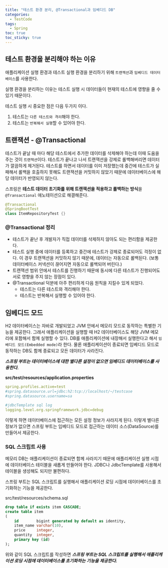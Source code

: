 ```yaml
---
title: "테스트 환경 분리, @Transactional과 임베디드 DB"
categories: 
  - TestCode
tags:
  - Spring
toc: true
toc_sticky: true
---
```


## 테스트 환경을 분리해야 하는 이유

애플리케이션 실행 환경과 테스트 실행 환경을 분리하기 위해 `트랜잭션`과 `임베디드 데이터베이스`를 사용한다.

실행 환경을 분리하는 이유는 테스트 실행 시 데이터들이 현재의 테스트에 영향을 줄 수 있기 때문이다.

테스트 실행 시 중요한 점은 다음 두가지 이다.

1. 테스트는 `다른 테스트와 격리`해야 한다.
2. 테스트는 `반복해서 실행`할 수 있어야 한다.

## 트랜잭션 - @Transactional

테스트가 끝날 때 마다 해당 테스트에서 추가한 데이터를 삭제해야 하는데 이때 도움을 주는 것이 `트랜잭션`이다. 테스트가 끝나고 나서 트랜잭션을 강제로 롤백해버리면 데이터가 깔끔하게 제거된다. 테스트를 하면서 데이터를 이미 저장했는데 중간에 테스트가 실패해서 롤백을 호출하지 못해도 트랜잭션을 커밋하지 않았기 때문에 데이터베이스에 해당 데이터가 반영되지 않는다.

스프링은 **테스트 데이터 초기화를 위해 트랜잭션을 적용하고 롤백하는 방식**을 `@Transactional` 애노테이션으로 해결해준다.

```java
@Transactional
@SpringBootTest
class ItemRepositoryTest {}
```

### @Transactional 정리

- 테스트가 끝난 후 개발자가 직접 데이터를 삭제하지 않아도 되는 편리함을 제공한다.
- 테스트 실행 중에 데이터를 등록하고 중간에 테스트가 강제로 종료되어도 걱정이 없다. 이 경우 트랜잭션을 커밋하지 않기 때문에, 데이터는 자동으로 롤백된다. (보통 데이터베이스 커넥션이 끊어지면 자동으로 롤백되어 버린다.)
- 트랜잭션 범위 안에서 테스트를 진행하기 때문에 동시에 다른 테스트가 진행되어도 서로 영향을 주지 않는 장점이 있다.
- @Transactional 덕분에 아주 편리하게 다음 원칙을 지킬수 있게 되었다.
    - 테스트는 다른 테스트와 격리해야 한다.
    - 테스트는 반복해서 실행할 수 있어야 한다.


## 임베디드 모드

H2 데이터베이스는 자바로 개발되었고 JVM 안에서 메모리 모드로 동작하는 특별한 기능을 제공한다. 그래서 애플리케이션을 실행할 때 H2 데이터베이스도 해당 JVM 메모리에 포함해서 함께 실행할 수 있다. DB를 애플리케이션에 내장해서 실행한다고 해서 `임베디드 모드(Embedded mode)`라 한다. 물론 애플리케이션이 종료되면 임베디드 모드로 동작하는 DB도 함께 종료되고 모든 데이터가 사라진다.

***스프링 부트는 데이터베이스에 대한 별다른 설정이 없으면 임베디드 데이터베이스를 사용한다.***

**src/test/resources/application.properties**

```yaml
spring.profiles.active=test
#spring.datasource.url=jdbc:h2:tcp://localhost/~/testcase
#spring.datasource.username=sa

#jdbcTemplate sql log
logging.level.org.springframework.jdbc=debug
```

이렇게 하면 데이터베이스에 접근하는 모든 설정 정보가 사라지게 된다. 이렇게 별다른 정보가 없으면 스프링 부트는 임베디드 모드로 접근하는 데이터 소스(DataSource)를 만들어서 제공한다.

### SQL 스크립트 사용

메모리 DB는 애플리케이션이 종료되면 함께 사라지기 때문에 애플리케이션 실행 시점에 데이터베이스 테이블을 새롭게 만들어야 한다. JDBC나 JdbcTemplate를 사용해서 테이블을 생성해도 되지만 불편하다.

스프링 부트는 SQL 스크립트를 실행해서 애플리케이션 로딩 시점에 데이터베이스를 초기화하는 기능을 제공한다.

src/test/resources/schema.sql

```sql
drop table if exists item CASCADE;
create table item
(
    id        bigint generated by default as identity,
    item_name varchar(10),
    price     integer,
    quantity  integer,
    primary key (id)
);
```
위와 같이 SQL 스크립트를 작성하면 ***스프링 부트는 SQL 스크립트를 실행해서 애플리케이션 로딩 시점에 데이터베이스를 초기화하는 기능을 제공한다.***